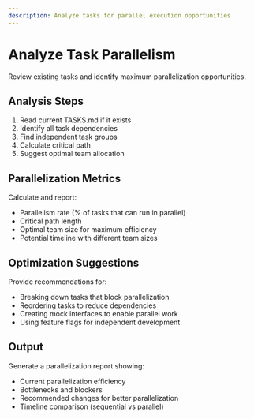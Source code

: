 ```yaml
---
description: Analyze tasks for parallel execution opportunities
---
```


# Analyze Task Parallelism

Review existing tasks and identify maximum parallelization opportunities.

## Analysis Steps

1. Read current TASKS.md if it exists
2. Identify all task dependencies
3. Find independent task groups
4. Calculate critical path
5. Suggest optimal team allocation

## Parallelization Metrics

Calculate and report:
- Parallelism rate (% of tasks that can run in parallel)
- Critical path length
- Optimal team size for maximum efficiency
- Potential timeline with different team sizes

## Optimization Suggestions

Provide recommendations for:
- Breaking down tasks that block parallelization
- Reordering tasks to reduce dependencies
- Creating mock interfaces to enable parallel work
- Using feature flags for independent development

## Output

Generate a parallelization report showing:
- Current parallelization efficiency
- Bottlenecks and blockers
- Recommended changes for better parallelization
- Timeline comparison (sequential vs parallel)